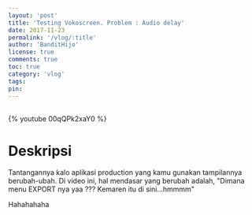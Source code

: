 ```yaml
---
layout: 'post'
title: 'Testing Vokoscreen. Problem : Audio delay'
date: 2017-11-23
permalink: '/vlog/:title'
author: 'BanditHijo'
license: true
comments: true
toc: true
category: 'vlog'
tags:
pin:
---
```


<div style="margin-top:30px;"></div>

{% youtube 00qQPk2xaY0 %}

# Deskripsi

Tantangannya kalo aplikasi production yang kamu gunakan tampilannya berubah-ubah. Di video ini, hal mendasar yang berubah adalah, "Dimana menu EXPORT nya yaa ??? Kemaren itu di sini...hmmmm"

Hahahahaha
